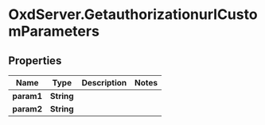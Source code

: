 # OxdServer.GetauthorizationurlCustomParameters

## Properties
Name | Type | Description | Notes
------------ | ------------- | ------------- | -------------
**param1** | **String** |  | 
**param2** | **String** |  | 


